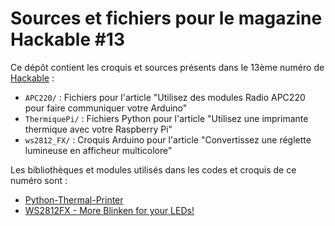 Sources et fichiers pour le magazine Hackable #13
=================================================

Ce dépôt contient les croquis et sources présents dans le 13ème numéro de [Hackable](http://www.hackable.fr/) :

* `APC220/` : Fichiers pour l'article "Utilisez des modules Radio APC220 pour faire communiquer votre Arduino"
* `ThermiquePi/` : Fichiers Python pour l'article "Utilisez une imprimante thermique avec votre Raspberry Pi"
* `ws2812_FX/` : Croquis Arduino pour l'article "Convertissez une réglette lumineuse en afficheur multicolore"

Les bibliothèques et modules utilisés dans les codes et croquis de ce numéro sont :

* [Python-Thermal-Printer](https://github.com/adafruit/Python-Thermal-Printer)
* [WS2812FX - More Blinken for your LEDs!](https://github.com/kitesurfer1404/WS2812FX)
